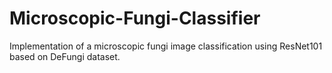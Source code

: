 # Microscopic-Fungi-Classifier
Implementation of a microscopic fungi image classification using ResNet101 based on DeFungi dataset.
